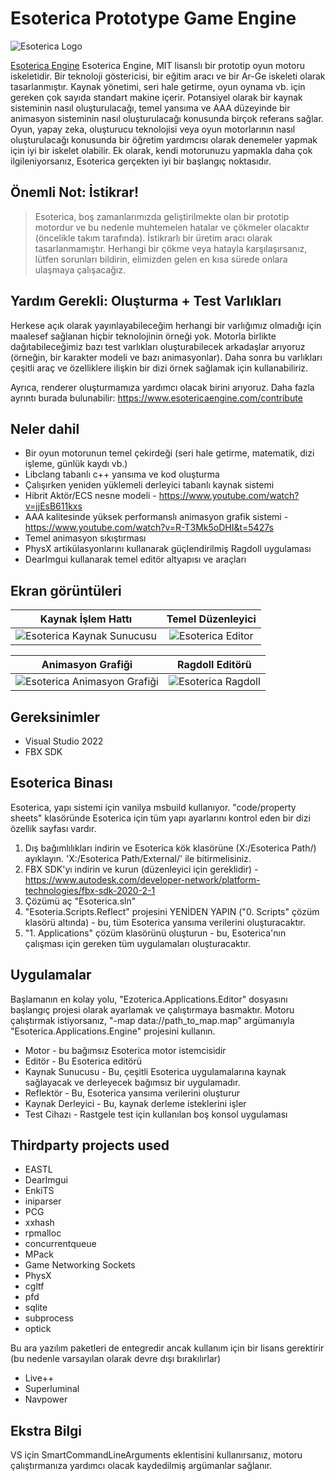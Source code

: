 # Esoterica Prototype Game Engine

![Esoterica Logo](Docs/EE_Logo.png)

[Esoterica Engine](https://www.esotericaengine.com) Esoterica Engine, MIT lisanslı bir prototip oyun motoru iskeletidir. Bir teknoloji göstericisi, bir eğitim aracı ve bir Ar-Ge iskeleti olarak tasarlanmıştır. Kaynak yönetimi, seri hale getirme, oyun oynama vb. için gereken çok sayıda standart makine içerir. Potansiyel olarak bir kaynak sisteminin nasıl oluşturulacağı, temel yansıma ve AAA düzeyinde bir animasyon sisteminin nasıl oluşturulacağı konusunda birçok referans sağlar. Oyun, yapay zeka, oluşturucu teknolojisi veya oyun motorlarının nasıl oluşturulacağı konusunda bir öğretim yardımcısı olarak denemeler yapmak için iyi bir iskelet olabilir. Ek olarak, kendi motorunuzu yapmakla daha çok ilgileniyorsanız, Esoterica gerçekten iyi bir başlangıç noktasıdır.

## Önemli Not: İstikrar!

>Esoterica, boş zamanlarımızda geliştirilmekte olan bir prototip motordur ve bu nedenle muhtemelen hatalar ve çökmeler olacaktır (öncelikle takım tarafında). İstikrarlı bir üretim aracı olarak tasarlanmamıştır. Herhangi bir çökme veya hatayla karşılaşırsanız, lütfen sorunları bildirin, elimizden gelen en kısa sürede onlara ulaşmaya çalışacağız.

## Yardım Gerekli: Oluşturma + Test Varlıkları

Herkese açık olarak yayınlayabileceğim herhangi bir varlığımız olmadığı için maalesef sağlanan hiçbir teknolojinin örneği yok. Motorla birlikte dağıtabileceğimiz bazı test varlıkları oluşturabilecek arkadaşlar arıyoruz (örneğin, bir karakter modeli ve bazı animasyonlar). Daha sonra bu varlıkları çeşitli araç ve özelliklere ilişkin bir dizi örnek sağlamak için kullanabiliriz.

Ayrıca, renderer oluşturmamıza yardımcı olacak birini arıyoruz. Daha fazla ayrıntı burada bulunabilir: https://www.esotericaengine.com/contribute

## Neler dahil

* Bir oyun motorunun temel çekirdeği (seri hale getirme, matematik, dizi işleme, günlük kaydı vb.)
* Libclang tabanlı c++ yansıma ve kod oluşturma
* Çalışırken yeniden yüklemeli derleyici tabanlı kaynak sistemi
* Hibrit Aktör/ECS nesne modeli - <https://www.youtube.com/watch?v=jjEsB611kxs>
* AAA kalitesinde yüksek performanslı animasyon grafik sistemi - <https://www.youtube.com/watch?v=R-T3Mk5oDHI&t=5427s>
* Temel animasyon sıkıştırması
* PhysX artikülasyonlarını kullanarak güçlendirilmiş Ragdoll uygulaması
* DearImgui kullanarak temel editör altyapısı ve araçları

## Ekran görüntüleri

|Kaynak İşlem Hattı | Temel Düzenleyici |
|:---:|:---:|
|![Esoterica Kaynak Sunucusu](Docs/EE_ResourceServer.png)|![Esoterica Editor](Docs/EE_Editor.png)|

| Animasyon Grafiği | Ragdoll Editörü |
|:---:|:---:|
|![Esoterica Animasyon Grafiği](Docs/EE_AnimGraph.png)|![Esoterica Ragdoll](Docs/EE_Ragdoll.png)|

## Gereksinimler

* Visual Studio 2022
* FBX SDK

## Esoterica Binası

Esoterica, yapı sistemi için vanilya msbuild kullanıyor. "code/property sheets" klasöründe Esoterica için tüm yapı ayarlarını kontrol eden bir dizi özellik sayfası vardır.

1. Dış bağımlılıkları indirin ve Esoterica kök klasörüne (X:/Esoterica Path/) ayıklayın. 'X:/Esoterica Path/External/' ile bitirmelisiniz.
2. FBX SDK'yı indirin ve kurun (düzenleyici için gereklidir) - <https://www.autodesk.com/developer-network/platform-technologies/fbx-sdk-2020-2-1>
3. Çözümü aç "Esoterica.sln"
4. "Esoteria.Scripts.Reflect" projesini YENİDEN YAPIN ("0. Scripts" çözüm klasörü altında) - bu, tüm Esoterica yansıma verilerini oluşturacaktır.
5. "1. Applications" çözüm klasörünü oluşturun - bu, Esoterica'nın çalışması için gereken tüm uygulamaları oluşturacaktır.

## Uygulamalar

Başlamanın en kolay yolu, "Ezoterica.Applications.Editor" dosyasını başlangıç projesi olarak ayarlamak ve çalıştırmaya basmaktır. Motoru çalıştırmak istiyorsanız, "-map data://path_to_map.map" argümanıyla "Esoterica.Applications.Engine" projesini kullanın.

* Motor - bu bağımsız Esoterica motor istemcisidir
* Editör - Bu Esoterica editörü
* Kaynak Sunucusu - Bu, çeşitli Esoterica uygulamalarına kaynak sağlayacak ve derleyecek bağımsız bir uygulamadır.
* Reflektör - Bu, Esoterica yansıma verilerini oluşturur
* Kaynak Derleyici - Bu, kaynak derleme isteklerini işler
* Test Cihazı - Rastgele test için kullanılan boş konsol uygulaması

## Thirdparty projects used

* EASTL
* DearImgui
* EnkiTS
* iniparser
* PCG
* xxhash
* rpmalloc
* concurrentqueue
* MPack
* Game Networking Sockets
* PhysX
* cgltf
* pfd
* sqlite
* subprocess
* optick

Bu ara yazılım paketleri de entegredir ancak kullanım için bir lisans gerektirir (bu nedenle varsayılan olarak devre dışı bırakılırlar)

* Live++
* Superluminal
* Navpower

## Ekstra Bilgi

VS için SmartCommandLineArguments eklentisini kullanırsanız, motoru çalıştırmanıza yardımcı olacak kaydedilmiş argümanlar sağlanır.

